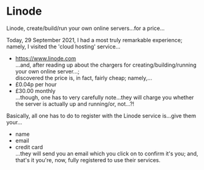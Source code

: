 # Linode
Linode, create/build/run your own online servers...for a price...

Today, 29 September 2021, I had a most truly remarkable experience; namely, I visited the 'cloud hosting' service...    
- https://www.linode.com  
...and, after reading up about the chargers for creating/building/running your own online server...;    
discovered the price is, in fact, fairly cheap; namely,...    
- £0.04p per hour  
- £30.00 monthly  
...though, one has to very carefully note...they will charge you whether the server is actually up and running/or, not...?!  

Basically, all one has to do to register with the Linode service is...give them your...    
- name    
- email  
- credit card  
...they will send you an email which you click on to confirm it's you; and, that's it you're, now, fully registered to use their services.  




